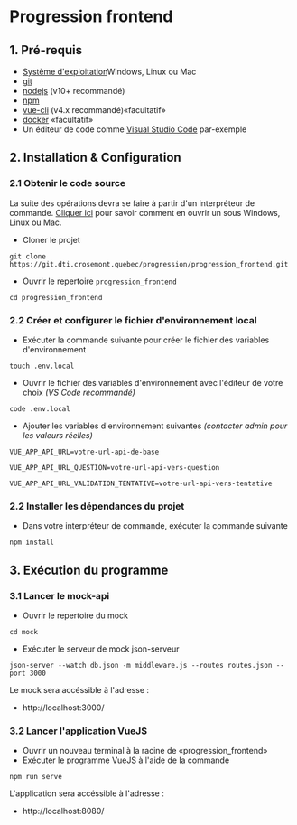 # Progression frontend

## 1. Pré-requis
- [Système d'exploitation](https://www.techspot.com/downloads/operating-systems/)Windows, Linux ou Mac
- [git](https://git-scm.com/downloads)
- [nodejs](https://nodejs.org/en/) (v10+ recommandé)
- [npm](https://github.com/nodesource/distributions)
- [vue-cli](https://cli.vuejs.org/guide/installation.html) (v4.x recommandé)«facultatif»
- [docker](https://www.docker.com/) «facultatif»
- Un éditeur de code comme [Visual Studio Code](https://code.visualstudio.com/download) par-exemple

## 2. Installation & Configuration 
### 2.1 Obtenir le code source
La suite des opérations devra se faire à partir d'un interpréteur de commande. [Cliquer ici](http://codeur-pro.fr/invite-de-commande-et-terminal/) pour savoir comment en ouvrir un sous Windows, Linux ou Mac.

- Cloner le projet
```
git clone https://git.dti.crosemont.quebec/progression/progression_frontend.git
```

- Ouvrir le repertoire `progression_frontend`
```
cd progression_frontend
```

### 2.2 Créer et configurer le fichier d'environnement local
- Exécuter la commande suivante pour créer le fichier des variables d'environnement
```
touch .env.local
```
- Ouvrir le fichier des variables d'environnement avec l'éditeur de votre choix *(VS Code recommandé)*
```
code .env.local
```
- Ajouter les variables d'environnement suivantes *(contacter admin pour les valeurs réelles)*
```
VUE_APP_API_URL=votre-url-api-de-base
```
```
VUE_APP_API_URL_QUESTION=votre-url-api-vers-question
```
```
VUE_APP_API_URL_VALIDATION_TENTATIVE=votre-url-api-vers-tentative
```

### 2.2 Installer les dépendances du projet
- Dans votre interpréteur de commande, exécuter la commande suivante
```
npm install
```

## 3. Exécution du programme
### 3.1 Lancer le mock-api
- Ouvrir le repertoire du mock
```
cd mock
```
- Exécuter le serveur de mock json-serveur
```
json-server --watch db.json -m middleware.js --routes routes.json --port 3000
```
Le mock sera accéssible à l'adresse :
- http://localhost:3000/

### 3.2 Lancer l'application VueJS
- Ouvrir un nouveau terminal à la racine de «progression_frontend»
- Exécuter le programme VueJS à l'aide de la commande
```
npm run serve
```
L'application sera accéssible à l'adresse :
- http://localhost:8080/